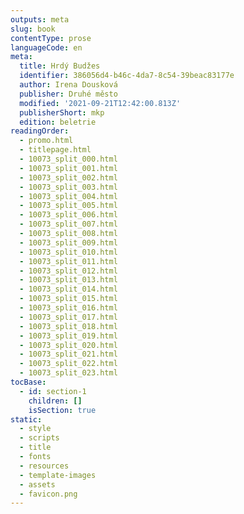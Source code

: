 ```yaml
---
outputs: meta
slug: book
contentType: prose
languageCode: en
meta:
  title: Hrdý Budžes
  identifier: 386056d4-b46c-4da7-8c54-39beac83177e
  author: Irena Dousková
  publisher: Druhé město
  modified: '2021-09-21T12:42:00.813Z'
  publisherShort: mkp
  edition: beletrie
readingOrder:
  - promo.html
  - titlepage.html
  - 10073_split_000.html
  - 10073_split_001.html
  - 10073_split_002.html
  - 10073_split_003.html
  - 10073_split_004.html
  - 10073_split_005.html
  - 10073_split_006.html
  - 10073_split_007.html
  - 10073_split_008.html
  - 10073_split_009.html
  - 10073_split_010.html
  - 10073_split_011.html
  - 10073_split_012.html
  - 10073_split_013.html
  - 10073_split_014.html
  - 10073_split_015.html
  - 10073_split_016.html
  - 10073_split_017.html
  - 10073_split_018.html
  - 10073_split_019.html
  - 10073_split_020.html
  - 10073_split_021.html
  - 10073_split_022.html
  - 10073_split_023.html
tocBase:
  - id: section-1
    children: []
    isSection: true
static:
  - style
  - scripts
  - title
  - fonts
  - resources
  - template-images
  - assets
  - favicon.png
---
```

